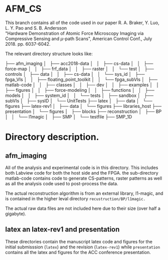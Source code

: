 # AFM_CS

This branch contains all of the code used in our paper
R. A. Braker, Y. Luo, L. Y. Pao and S. B. Andersson  
"Hardware Demonstration of Atomic Force Microscopy Imaging via
Compressive Sensing and $\mu$-path Scans", American Control Conf., July 2018. pp. 6037-6042.


The relevant directory structure looks like:

├── afm_imaging
│   ├── acc2018-data
│   │   ├── cs-data
│   │   ├── force-map
│   │   ├── frf_data
│   │   ├── raster
│   │   └── test
│   ├── controls
│   ├── data
│   │   ├── cs-data
│   │   └── sys_id
│   ├── fpga_VIs
│   │   ├── floating_point_toolkit
│   │   └── fpga_subVIs
│   ├── matlab-code
│   │   ├── classes
│   │   ├── dev
│   │   ├── examples
│   │   ├── figures
│   │   ├── force-modeling
│   │   ├── functions
│   │   ├── models
│   │   ├── system_id
│   │   └── tests
│   ├── sandbox
│   ├── subVIs
│   ├── sysID
│   └── UnitTests
├── latex
│   ├── data
│   └── figures
├── latex-rev1
│   ├── data
│   └── figures
├── libraries_host
├── presentation
│   └── figures
│       ├── blocks
├── reconstruction
│   ├── BP
│   │   └── l1magic
│   ├── SMP
│   └── testfile
├── SMP_1D


# Directory description.
## afm_imaging
All of the analysis and experimental code is in this directory. This includes both Labview code for both the host side and the FPGA. the sub-directory matlab-code contains code to generate CS-patterns, raster patterns as well as all the analysis code used to post-process the data. 

The actual reconstruction algorithm is from an external library, l1-magic, and is contained in the higher leval directory 
`recustruction/BP/l1magic.`

The actual raw data files are not included here due to their size (over half a gigabyte). 

## latex an latex-rev1 and presentation
These directories contain the manuscript latex code and figures for the initial submisssion (`latex`) and the revision (`latex-rev1`) while `presentation` contains all the latex and figures for the ACC conference presentation.

## 
 
